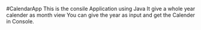 #CalendarApp
This is the consile Application using Java
It give a whole year calender as month view 
You can give the year as input and get the Calender in Console.
